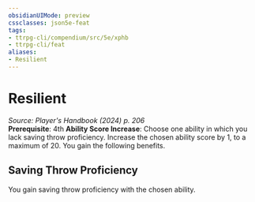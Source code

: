 ```yaml
---
obsidianUIMode: preview
cssclasses: json5e-feat
tags:
- ttrpg-cli/compendium/src/5e/xphb
- ttrpg-cli/feat
aliases:
- Resilient
---
```

# Resilient
*Source: Player's Handbook (2024) p. 206*  
**Prerequisite**: 4th
**Ability Score Increase**: Choose one ability in which you lack saving throw proficiency. Increase the chosen ability score by 1, to a maximum of 20.
You gain the following benefits.

## Saving Throw Proficiency

You gain saving throw proficiency with the chosen ability.
